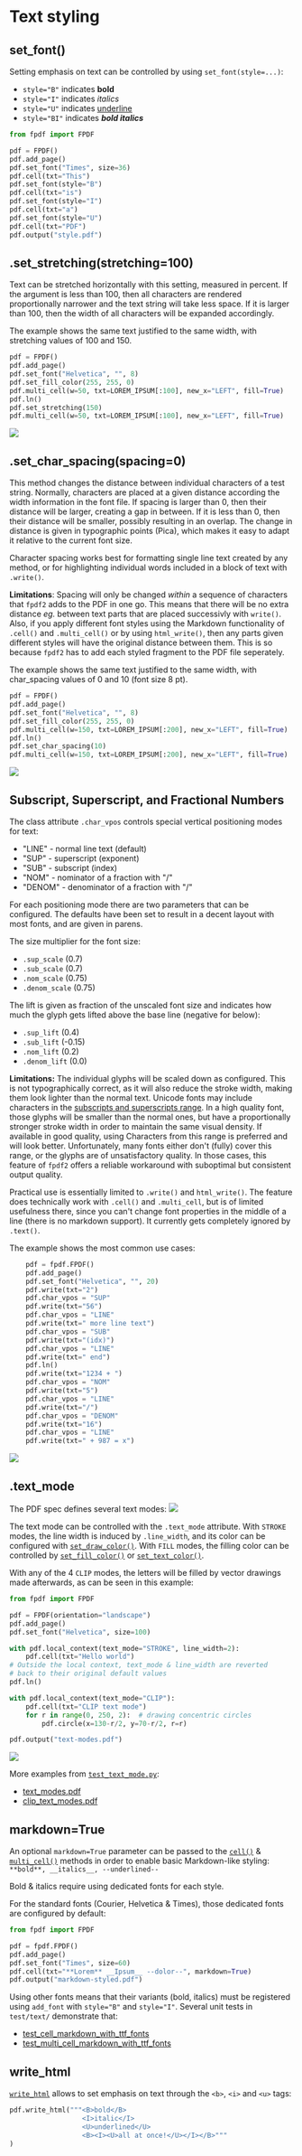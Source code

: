 # Text styling #

## set_font() ##

Setting emphasis on text can be controlled by using `set_font(style=...)`:

* `style="B"` indicates **bold**
* `style="I"` indicates _italics_
* `style="U"` indicates <u>underline</u>
* `style="BI"` indicates _**bold italics**_

```python
from fpdf import FPDF

pdf = FPDF()
pdf.add_page()
pdf.set_font("Times", size=36)
pdf.cell(txt="This")
pdf.set_font(style="B")
pdf.cell(txt="is")
pdf.set_font(style="I")
pdf.cell(txt="a")
pdf.set_font(style="U")
pdf.cell(txt="PDF")
pdf.output("style.pdf")
```

## .set_stretching(stretching=100) ##

Text can be stretched horizontally with this setting, measured in percent.
If the argument is less than 100, then all characters are rendered proportionally narrower and the text string will take less space.
If it is larger than 100, then the width of all characters will be expanded accordingly.

The example shows the same text justified to the same width, with stretching values of 100 and 150.
```python
pdf = FPDF()
pdf.add_page()
pdf.set_font("Helvetica", "", 8)
pdf.set_fill_color(255, 255, 0)
pdf.multi_cell(w=50, txt=LOREM_IPSUM[:100], new_x="LEFT", fill=True)
pdf.ln()
pdf.set_stretching(150)
pdf.multi_cell(w=50, txt=LOREM_IPSUM[:100], new_x="LEFT", fill=True)
```
![](font_stretching.png)


## .set_char_spacing(spacing=0) ##

This method changes the distance between individual characters of a test string. Normally, characters are placed at a given distance according the width information in the font file. If spacing is larger than 0, then their distance will be larger, creating a gap in between. If it is less than 0, then their distance will be smaller, possibly resulting in an overlap. The change in distance is given in typographic points (Pica), which makes it easy to adapt it relative to the current font size.

Character spacing works best for formatting single line text created by any method, or for highlighting individual words included in a block of text with `.write()`.

**Limitations**: Spacing will only be changed *within* a sequence of characters that `fpdf2` adds to the PDF in one go. This means that there will be no extra distance _eg._ between text parts that are placed successivly with `write()`. Also, if you apply different font styles using the Markdown functionality of `.cell()` and `.multi_cell()` or by using `html_write()`, then any parts given different styles will have the original distance between them. This is so because `fpdf2` has to add each styled fragment to the PDF file seperately.

The example shows the same text justified to the same width, with char_spacing values of 0 and 10 (font size 8 pt).
```python
pdf = FPDF()
pdf.add_page()
pdf.set_font("Helvetica", "", 8)
pdf.set_fill_color(255, 255, 0)
pdf.multi_cell(w=150, txt=LOREM_IPSUM[:200], new_x="LEFT", fill=True)
pdf.ln()
pdf.set_char_spacing(10)
pdf.multi_cell(w=150, txt=LOREM_IPSUM[:200], new_x="LEFT", fill=True)
```
![](char_spacing.png)


## Subscript, Superscript, and Fractional Numbers

The class attribute `.char_vpos` controls special vertical positioning modes for text:

* "LINE" - normal line text (default)
* "SUP" - superscript (exponent)
* "SUB" - subscript (index)
* "NOM" - nominator of a fraction with "/"
* "DENOM" - denominator of a fraction with "/"

For each positioning mode there are two parameters that can be configured.
The defaults have been set to result in a decent layout with most fonts, and are given in parens.

The size multiplier for the font size:

* `.sup_scale` (0.7)
* `.sub_scale` (0.7)
* `.nom_scale` (0.75)
* `.denom_scale` (0.75)

The lift is given as fraction of the unscaled font size and indicates how much the glyph gets lifted above the base line (negative for below):

* `.sup_lift` (0.4)
* `.sub_lift` (-0.15)
* `.nom_lift` (0.2)
* `.denom_lift` (0.0)

**Limitations:** The individual glyphs will be scaled down as configured. This is not typographically correct, as it will also reduce the stroke width, making them look lighter than the normal text.
Unicode fonts may include characters in the [subscripts and superscripts range](https://en.wikipedia.org/wiki/Unicode_subscripts_and_superscripts). In a high quality font, those glyphs will be smaller than the normal ones, but have a proportionally stronger stroke width in order to maintain the same visual density. If available in good quality, using Characters from this range is preferred and will look better. Unfortunately, many fonts either don't (fully) cover this range, or the glyphs are of unsatisfactory quality. In those cases, this feature of `fpdf2` offers a reliable workaround with suboptimal but consistent output quality.

Practical use is essentially limited to `.write()` and `html_write()`.
The feature does technically work with `.cell()` and `.multi_cell`, but is of limited usefulness there, since you can't change font properties in the middle of a line (there is no markdown support). It currently gets completely ignored by `.text()`.

The example shows the most common use cases:

```python
    pdf = fpdf.FPDF()
    pdf.add_page()
    pdf.set_font("Helvetica", "", 20)
    pdf.write(txt="2")
    pdf.char_vpos = "SUP"
    pdf.write(txt="56")
    pdf.char_vpos = "LINE"
    pdf.write(txt=" more line text")
    pdf.char_vpos = "SUB"
    pdf.write(txt="(idx)")
    pdf.char_vpos = "LINE"
    pdf.write(txt=" end")
    pdf.ln()
    pdf.write(txt="1234 + ")
    pdf.char_vpos = "NOM"
    pdf.write(txt="5")
    pdf.char_vpos = "LINE"
    pdf.write(txt="/")
    pdf.char_vpos = "DENOM"
    pdf.write(txt="16")
    pdf.char_vpos = "LINE"
    pdf.write(txt=" + 987 = x")
```
![](char_vpos.png)


## .text_mode ##

The PDF spec defines several text modes:
![](pdf-text-modes.jpg)

The text mode can be controlled with the `.text_mode` attribute.
With `STROKE` modes, the line width is induced by `.line_width`,
and its color can be configured with [`set_draw_color()`](fpdf/fpdf.html#fpdf.fpdf.FPDF.set_draw_color).
With `FILL` modes, the filling color can be controlled by [`set_fill_color()`](fpdf/fpdf.html#fpdf.fpdf.FPDF.set_fill_color)
or [`set_text_color()`](fpdf/fpdf.html#fpdf.fpdf.FPDF.set_text_color).

With any of the 4 `CLIP` modes, the letters will be filled by vector drawings made afterwards,
as can be seen in this example:

```python
from fpdf import FPDF

pdf = FPDF(orientation="landscape")
pdf.add_page()
pdf.set_font("Helvetica", size=100)

with pdf.local_context(text_mode="STROKE", line_width=2):
    pdf.cell(txt="Hello world")
# Outside the local context, text_mode & line_width are reverted
# back to their original default values
pdf.ln()

with pdf.local_context(text_mode="CLIP"):
    pdf.cell(txt="CLIP text mode")
    for r in range(0, 250, 2):  # drawing concentric circles
        pdf.circle(x=130-r/2, y=70-r/2, r=r)

pdf.output("text-modes.pdf")
```
![](text-modes.png)

More examples from [`test_text_mode.py`](https://github.com/PyFPDF/fpdf2/blob/master/test/text/test_text_mode.py):

* [text_modes.pdf](https://github.com/PyFPDF/fpdf2/blob/master/test/text/text_modes.pdf)
* [clip_text_modes.pdf](https://github.com/PyFPDF/fpdf2/blob/master/test/text/clip_text_modes.pdf)


## markdown=True ##

An optional `markdown=True` parameter can be passed to the [`cell()`](fpdf/fpdf.html#fpdf.fpdf.FPDF.cell)
& [`multi_cell()`](fpdf/fpdf.html#fpdf.fpdf.FPDF.multi_cell) methods
in order to enable basic Markdown-like styling: `**bold**, __italics__, --underlined--`

Bold & italics require using dedicated fonts for each style.

For the standard fonts (Courier, Helvetica & Times), those dedicated fonts are configured by default:

```python
from fpdf import FPDF

pdf = fpdf.FPDF()
pdf.add_page()
pdf.set_font("Times", size=60)
pdf.cell(txt="**Lorem** __Ipsum__ --dolor--", markdown=True)
pdf.output("markdown-styled.pdf")
```

Using other fonts means that their variants (bold, italics)
must be registered using `add_font` with `style="B"` and `style="I"`.
Several unit tests in `test/text/` demonstrate that:
* [test_cell_markdown_with_ttf_fonts](https://github.com/PyFPDF/fpdf2/blob/2.6.1/test/text/test_cell.py#L155)
* [test_multi_cell_markdown_with_ttf_fonts](https://github.com/PyFPDF/fpdf2/blob/2.6.1/test/text/test_multi_cell_markdown.py#L27)


## write_html ##

[`write_html`](HTML.md) allows to set emphasis on text through the `<b>`, `<i>` and `<u>` tags:

```python
pdf.write_html("""<B>bold</B>
                  <I>italic</I>
                  <U>underlined</U>
                  <B><I><U>all at once!</U></I></B>"""
)
```
